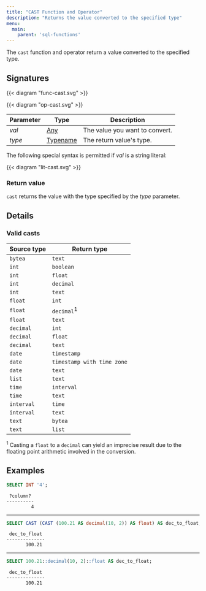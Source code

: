 ```yaml
---
title: "CAST Function and Operator"
description: "Returns the value converted to the specified type"
menu:
  main:
    parent: 'sql-functions'
---
```


The `cast` function and operator return a value converted to the specified type.

## Signatures

{{< diagram "func-cast.svg" >}}

{{< diagram "op-cast.svg" >}}

Parameter | Type | Description
----------|------|------------
_val_ | [Any](../../types) | The value you want to convert.
_type_ | [Typename](../../types) | The return value's type.

The following special syntax is permitted if _val_ is a string literal:

{{< diagram "lit-cast.svg" >}}

### Return value

`cast` returns the value with the type specified by the _type_ parameter.

## Details

### Valid casts

Source type | Return type
------------|------------
`bytea`  | `text`
`int` | `boolean`
`int` | `float`
`int` | `decimal`
`int` | `text`
`float`| `int`
`float`| `decimal`<sup>1</sup>
`float`| `text`
`decimal` | `int`
`decimal` | `float`
`decimal` | `text`
`date` | `timestamp`
`date` | `timestamp with time zone`
`date` | `text`
`list` | `text`
`time` | `interval`
`time` | `text`
`interval` | `time`
`interval` | `text`
`text`  |  `bytea`
`text` | `list`

<sup>1</sup> Casting a `float` to a `decimal` can yield an imprecise result due to the floating point arithmetic involved in the conversion.

## Examples

```sql
SELECT INT '4';
```
```nofmt
 ?column?
----------
         4
```

<hr>

```sql
SELECT CAST (CAST (100.21 AS decimal(10, 2)) AS float) AS dec_to_float;
```
```nofmt
 dec_to_float
--------------
       100.21
```

<hr/>

```sql
SELECT 100.21::decimal(10, 2)::float AS dec_to_float;
```
```nofmt
 dec_to_float
--------------
       100.21
```
